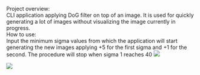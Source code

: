 Project overview:\
CLI application applying DoG filter on top of an image. It is used for quickly generating a lot of images without visualizing the image currently in progress.\
How to use:\
Input the minimum sigma values from which the application will start generating the new images applying +5 for the first sigma and +1 for the second. The procedure will stop when sigma 1 reaches 40
![]([[https://github.com/RelapsedCode/DoG_Filter-CLI/blob/master/demo-images/zero-crossing-th.gif|alt=octocat]])

![]([[https://github.com/RelapsedCode/DoG_Filter-CLI/blob/master/demo-images/contours.gif|alt=octocat]])